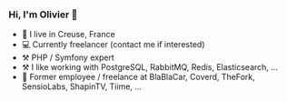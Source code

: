### Hi, I'm Olivier 👋

* 📍 I live in Creuse, France
* 💻 Currently freelancer (contact me if interested)
* ⚒️  PHP / Symfony expert
* ⚒️  I like working with PostgreSQL, RabbitMQ, Redis, Elasticsearch, ...
* 💼 Former employee / freelance at BlaBlaCar, Coverd, TheFork, SensioLabs, ShapinTV, Tiime, ...
